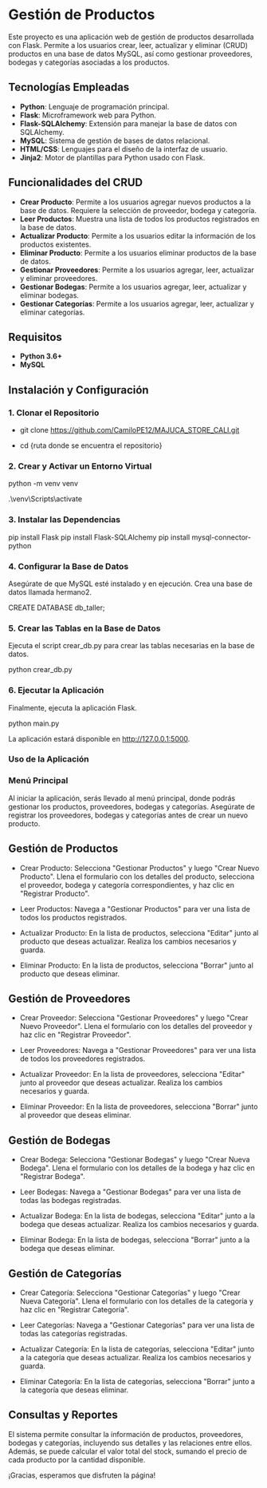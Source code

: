 # Gestión de Productos

Este proyecto es una aplicación web de gestión de productos desarrollada con Flask. Permite a los usuarios crear, leer, actualizar y eliminar (CRUD) productos en una base de datos MySQL, así como gestionar proveedores, bodegas y categorías asociadas a los productos.

## Tecnologías Empleadas

- **Python**: Lenguaje de programación principal.
- **Flask**: Microframework web para Python.
- **Flask-SQLAlchemy**: Extensión para manejar la base de datos con SQLAlchemy.
- **MySQL**: Sistema de gestión de bases de datos relacional.
- **HTML/CSS**: Lenguajes para el diseño de la interfaz de usuario.
- **Jinja2**: Motor de plantillas para Python usado con Flask.

## Funcionalidades del CRUD

- **Crear Producto**: Permite a los usuarios agregar nuevos productos a la base de datos. Requiere la selección de proveedor, bodega y categoría.
- **Leer Productos**: Muestra una lista de todos los productos registrados en la base de datos.
- **Actualizar Producto**: Permite a los usuarios editar la información de los productos existentes.
- **Eliminar Producto**: Permite a los usuarios eliminar productos de la base de datos.
- **Gestionar Proveedores**: Permite a los usuarios agregar, leer, actualizar y eliminar proveedores.
- **Gestionar Bodegas**: Permite a los usuarios agregar, leer, actualizar y eliminar bodegas.
- **Gestionar Categorías**: Permite a los usuarios agregar, leer, actualizar y eliminar categorías.

## Requisitos

- **Python 3.6+**
- **MySQL**

## Instalación y Configuración

### 1. Clonar el Repositorio

- git clone https://github.com/CamiloPE12/MAJUCA_STORE_CALI.git

- cd {ruta donde se encuentra el repositorio}

### 2. Crear y Activar un Entorno Virtual

python -m venv venv

.\venv\Scripts\activate

### 3. Instalar las Dependencias

pip install Flask
pip install Flask-SQLAlchemy
pip install mysql-connector-python

### 4. Configurar la Base de Datos

Asegúrate de que MySQL esté instalado y en ejecución. Crea una base de datos llamada hermano2.

CREATE DATABASE db_taller;

### 5. Crear las Tablas en la Base de Datos

Ejecuta el script crear_db.py para crear las tablas necesarias en la base de datos.

python crear_db.py

### 6. Ejecutar la Aplicación

Finalmente, ejecuta la aplicación Flask.

python main.py

La aplicación estará disponible en http://127.0.0.1:5000.

### Uso de la Aplicación

### Menú Principal

Al iniciar la aplicación, serás llevado al menú principal, donde podrás gestionar los productos, proveedores, bodegas y categorías. Asegúrate de registrar los proveedores, bodegas y categorías antes de crear un nuevo producto.

## Gestión de Productos

- Crear Producto: Selecciona "Gestionar Productos" y luego "Crear Nuevo Producto". Llena el formulario con los detalles del producto, selecciona el proveedor, bodega y categoría correspondientes, y haz clic en "Registrar Producto".

- Leer Productos: Navega a "Gestionar Productos" para ver una lista de todos los productos registrados.

- Actualizar Producto: En la lista de productos, selecciona "Editar" junto al producto que deseas actualizar. Realiza los cambios necesarios y guarda.

- Eliminar Producto: En la lista de productos, selecciona "Borrar" junto al producto que deseas eliminar.

## Gestión de Proveedores

- Crear Proveedor: Selecciona "Gestionar Proveedores" y luego "Crear Nuevo Proveedor". Llena el formulario con los detalles del proveedor y haz clic en "Registrar Proveedor".

- Leer Proveedores: Navega a "Gestionar Proveedores" para ver una lista de todos los proveedores registrados.

- Actualizar Proveedor: En la lista de proveedores, selecciona "Editar" junto al proveedor que deseas actualizar. Realiza los cambios necesarios y guarda.

- Eliminar Proveedor: En la lista de proveedores, selecciona "Borrar" junto al proveedor que deseas eliminar.

## Gestión de Bodegas

- Crear Bodega: Selecciona "Gestionar Bodegas" y luego "Crear Nueva Bodega". Llena el formulario con los detalles de la bodega y haz clic en "Registrar Bodega".

- Leer Bodegas: Navega a "Gestionar Bodegas" para ver una lista de todas las bodegas registradas.

- Actualizar Bodega: En la lista de bodegas, selecciona "Editar" junto a la bodega que deseas actualizar. Realiza los cambios necesarios y guarda.

- Eliminar Bodega: En la lista de bodegas, selecciona "Borrar" junto a la bodega que deseas eliminar.

## Gestión de Categorías

- Crear Categoría: Selecciona "Gestionar Categorías" y luego "Crear Nueva Categoría". Llena el formulario con los detalles de la categoría y haz clic en "Registrar Categoría".

- Leer Categorías: Navega a "Gestionar Categorías" para ver una lista de todas las categorías registradas.

- Actualizar Categoría: En la lista de categorías, selecciona "Editar" junto a la categoría que deseas actualizar. Realiza los cambios necesarios y guarda.

- Eliminar Categoría: En la lista de categorías, selecciona "Borrar" junto a la categoría que deseas eliminar.

## Consultas y Reportes

El sistema permite consultar la información de productos, proveedores, bodegas y categorías, incluyendo sus detalles y las relaciones entre ellos. Además, se puede calcular el valor total del stock, sumando el precio de cada producto por la cantidad disponible. 

¡Gracias, esperamos que disfruten la página!
